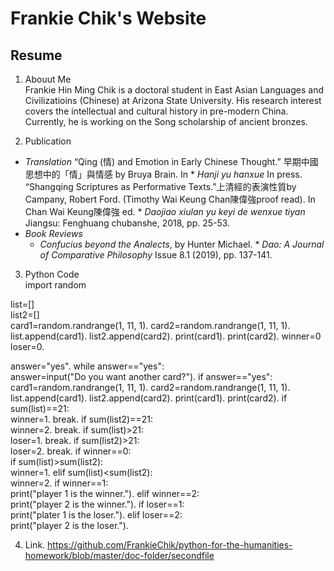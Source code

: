 # Frankie Chik's Website 
## Resume

1. Abouut Me  
Frankie Hin Ming Chik is a doctoral student in East Asian Languages and Civilizatioins (Chinese) at Arizona State University. His research interest covers the intellectual and cultural history in pre-modern China. Currently, he is working on the Song scholarship of ancient bronzes. 

2. Publication 
* *Translation*
  “Qing (情) and Emotion in Early Chinese Thought.” 早期中國思想中的「情」與情感 by Bruya Brain. In * *Hanji yu hanxue* In press.
  “Shangqing Scriptures as Performative Texts.”上清經的表演性質by Campany, Robert Ford. (Timothy Wai Keung Chan陳偉強proof read). In Chan Wai Keung陳偉強 ed.  * *Daojiao xiulan yu keyi de wenxue tiyan* Jiangsu: Fenghuang chubanshe, 2018, pp. 25-53.
* *Book Reviews*
  * *Confucius beyond the Analects*, by Hunter Michael. * *Dao: A Journal of Comparative Philosophy* Issue 8.1 (2019), pp. 137-141.

3. Python Code  
import random  

list=[]  
list2=[]  
card1=random.randrange(1, 11, 1). 
card2=random.randrange(1, 11, 1). 
list.append(card1). 
list2.append(card2). 
print(card1). 
print(card2). 
winner=0  
loser=0. 

answer="yes". 
while answer=="yes":  
    answer=input("Do you want another card?"). 
    if answer=="yes":  
        card1=random.randrange(1, 11, 1). 
        card2=random.randrange(1, 11, 1). 
        list.append(card1). 
        list2.append(card2). 
        print(card1). 
        print(card2). 
        if sum(list)==21:  
            winner=1. 
            break. 
        if sum(list2)==21:  
            winner=2. 
            break. 
        if sum(list)>21:  
            loser=1. 
            break. 
        if sum(list2)>21:  
            loser=2. 
            break. 
if winner==0:  
    if sum(list)>sum(list2):  
        winner=1. 
    elif sum(list)<sum(list2):  
        winner=2. 
if winner==1:  
    print("player 1 is the winner."). 
elif winner==2:  
    print("player 2 is the winner."). 
if loser==1:  
    print("plater 1 is the loser."). 
elif loser==2:  
    print("player 2 is the loser."). 

4. Link. 
<https://github.com/FrankieChik/python-for-the-humanities-homework/blob/master/doc-folder/secondfile>
